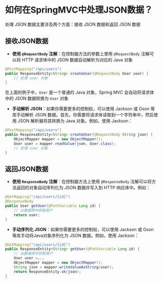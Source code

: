 # 如何在SpringMVC中处理JSON数据？


处理 JSON 数据主要涉及两个方面：接收 JSON 数据和返回 JSON 数据

## **接收JSON数据**

-   **使用 `@RequestBody` 注解**：在控制器方法的参数上使用 `@RequestBody` 注解可以将 HTTP 请求体中的 JSON 数据自动解析为对应的 Java 对象

```java
@PostMapping("/api/users")
public ResponseEntity<String> createUser(@RequestBody User user) {
    // 处理 user 对象
}
```

在上面的例子中，`User` 是一个普通的 Java 对象，Spring MVC 会自动将请求体中的 JSON 数据转换为 `User` 对象

-   **手动解析 JSON**：如果你需要更多的控制权，可以使用 Jackson 或 Gson 等库手动解析 JSON 数据。首先，你需要将请求体读取到一个字符串中，然后使用 JSON 解析器将其转换为 Java 对象。例如，使用 Jackson：

```java
@PostMapping("/api/users")
public ResponseEntity<String> createUser(@RequestBody String json) {
    ObjectMapper mapper = new ObjectMapper();
    User user = mapper.readValue(json, User.class);
    // 处理 user 对象
}
```

## **返回JSON数据**

-   **使用 `ResponseBody` 注解**：在控制器方法上使用 `@ResponseBody` 注解可以将方法返回的对象自动序列化为 JSON 数据并写入到 HTTP 响应体中。例如：

```java
@GetMapping("/api/users/{id}")
@ResponseBody
public User getUser(@PathVariable Long id) {
    // 从数据库中获取用户
    return user;
}
```

-   **手动序列化 JSON**：如果你需要更多的控制权，可以使用 Jackson 或 Gson 等库手动将Java对象序列化为 JSON 数据。例如，使用 Jackson：

```java
@GetMapping("/api/users/{id}")
public ResponseEntity<String> getUser(@PathVariable Long id) {
    // 从数据库中获取用户
    User user =...
    ObjectMapper mapper = new ObjectMapper();
    String json = mapper.writeValueAsString(user);
    return ResponseEntity.ok(json);
}
```
